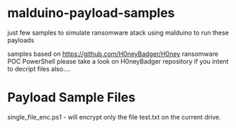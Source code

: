 # malduino-payload-samples

just few samples to simulate ransomware atack using malduino to run these payloads

samples based on https://github.com/H0neyBadger/H0ney ransomware POC PowerShell
please take a look on H0neyBadger repository if you intent to decript files also....

Payload Sample Files
====================
single_file_enc.ps1 - will encrypt only the file test.txt on the current drive.







